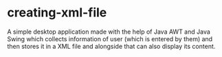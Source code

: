 # creating-xml-file
A simple desktop application made with the help of Java AWT and Java Swing which collects information of user (which is entered by them) and then stores it in a XML file and alongside that can also display its content.
